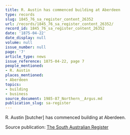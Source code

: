 ```yaml
---
title: R. Austin has commenced building at Aberdeen
type: records
slug: 1845_76_sa_register_content_26352
url: /records/1845_76_sa_register_content_26352/
record_id: 1845_76_sa_register_content_26352
date: '1875-04-22'
date_display: null
volume: null
issue_number: null
page: '7'
article_type: news
issue_reference: 1875-04-22, page 7
people_mentioned:
- R. Austin
places_mentioned:
- Aberdeen
topics:
- building
- business
source_document: 1985-87_Northern__Argus.md
publication_slug: sa-register
---
```


R. Austin [butcher] has commenced building at Aberdeen.

Source publication: [The South Australian Register](/publications/sa-register/)
